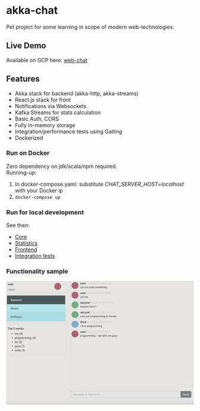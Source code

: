 # akka-chat

Pet project for some learning in scope of modern web-technologies.

## Live Demo
Available on GCP here: [web-chat](http://35.242.217.130)  

## Features
* Akka stack for backend (akka-http, akka-streams)
* React.js stack for front
* Notifications via Websockets
* Kafka Streams for stats calculation
* Basic Auth, CORS
* Fully in-memory storage
* Integration/performance tests using Gatling
* Dockerized

### Run on Docker
Zero dependency on jdk/scala/npm required.  
Running-up:  
1. In docker-compose.yaml: substitute *CHAT_SERVER_HOST=localhost* with your Docker ip
2. `docker-compose up`

### Run for local development
See then:  
* [Core](/core/README.md)  
* [Statistics](/stats/README.md)  
* [Frontend](/ui/README.md)  
* [Integration tests](/itest/README.md)  

### Functionality sample
![Conductor](web-chat.png)
